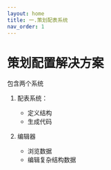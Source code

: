 ```yaml
---
layout: home
title: 一.策划配表系统
nav_order: 1
---
```


# 策划配置解决方案

包含两个系统

1. 配表系统：
    
    - 定义结构
    - 生成代码

2. 编辑器

   - 浏览数据
   - 编辑复杂结构数据
